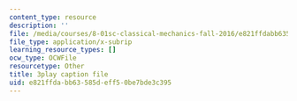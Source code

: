 ```yaml
---
content_type: resource
description: ''
file: /media/courses/8-01sc-classical-mechanics-fall-2016/e821ffdabb63585deff50be7bde3c395_Vg8t8_IOHDg.srt
file_type: application/x-subrip
learning_resource_types: []
ocw_type: OCWFile
resourcetype: Other
title: 3play caption file
uid: e821ffda-bb63-585d-eff5-0be7bde3c395
---
```

